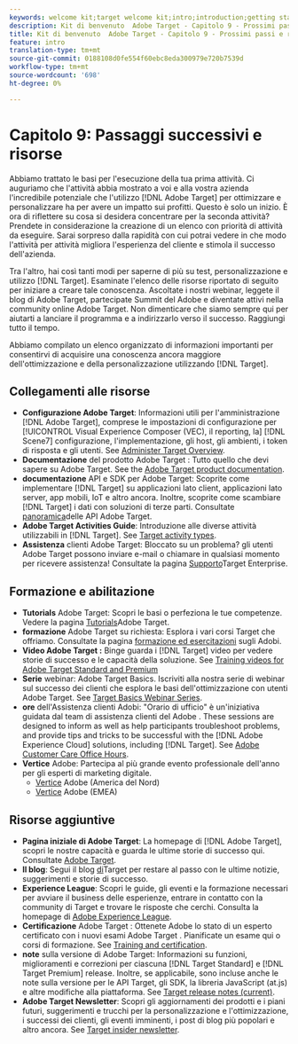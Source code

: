 ```yaml
---
keywords: welcome kit;target welcome kit;intro;introduction;getting started
description: Kit di benvenuto  Adobe Target - Capitolo 9 - Prossimi passi e risorse
title: Kit di benvenuto  Adobe Target - Capitolo 9 - Prossimi passi e risorse
feature: intro
translation-type: tm+mt
source-git-commit: 0188108d0fe554f60ebc8eda300979e720b7539d
workflow-type: tm+mt
source-wordcount: '698'
ht-degree: 0%

---
```



# Capitolo 9: Passaggi successivi e risorse

Abbiamo trattato le basi per l&#39;esecuzione della tua prima attività. Ci auguriamo che l&#39;attività abbia mostrato a voi e alla vostra azienda l&#39;incredibile potenziale che l&#39;utilizzo [!DNL Adobe Target] per ottimizzare e personalizzare ha per avere un impatto sui profitti. Questo è solo un inizio. È ora di riflettere su cosa si desidera concentrare per la seconda attività? Prendete in considerazione la creazione di un elenco con priorità di attività da eseguire. Sarai sorpreso dalla rapidità con cui potrai vedere in che modo l&#39;attività per attività migliora l&#39;esperienza del cliente e stimola il successo dell&#39;azienda.

Tra l&#39;altro, hai così tanti modi per saperne di più su test, personalizzazione e utilizzo [!DNL Target]. Esaminate l&#39;elenco delle risorse riportato di seguito per iniziare a creare tale conoscenza. Ascoltate i nostri webinar, leggete il  blog di Adobe Target, partecipate  Summit del Adobe e diventate attivi nella community online  Adobe Target. Non dimenticare che siamo sempre qui per aiutarti a lanciare il programma e a indirizzarlo verso il successo. Raggiungi tutto il tempo.

Abbiamo compilato un elenco organizzato di informazioni importanti per consentirvi di acquisire una conoscenza ancora maggiore dell&#39;ottimizzazione e della personalizzazione utilizzando [!DNL Target].

## Collegamenti alle risorse

* **Configurazione  Adobe Target**: Informazioni utili per l&#39;amministrazione [!DNL Adobe Target], comprese le impostazioni di configurazione per [!UICONTROL Visual Experience Composer (VEC), il reporting, la] [!DNL Scene7] configurazione, l&#39;implementazione, gli host, gli ambienti, i token di risposta e gli utenti. See [Administer Target Overview](/help/administrating-target/administrating-target.md).
* **Documentazione** del prodotto Adobe Target : Tutto quello che devi sapere su  Adobe Target. See the [Adobe Target product documentation](https://docs.adobe.com/content/help/en/target/using/target-home.html).
* **documentazione** API e SDK per Adobe Target: Scoprite come implementare [!DNL Target] su applicazioni lato client, applicazioni lato server, app mobili, IoT e altro ancora. Inoltre, scoprite come scambiare [!DNL Target] i dati con soluzioni di terze parti. Consultate [panoramica](/help/api/api-overview.md)delle API Adobe Target.
* **Adobe Target Activities Guide**: Introduzione alle diverse attività utilizzabili in [!DNL Target]. See [Target activity types](/help/c-activities/target-activities-guide.md).
* **Assistenza** clienti Adobe Target: Bloccato su un problema?  gli utenti Adobe Target possono inviare e-mail o chiamare in qualsiasi momento per ricevere assistenza! Consultate la pagina [Supporto](https://helpx.adobe.com/contact/enterprise-support.ec.html#target)Target Enterprise.

## Formazione e abilitazione

* **Tutorials** Adobe Target: Scopri le basi o perfeziona le tue competenze. Vedere la pagina [Tutorials](https://docs.adobe.com/content/help/en/target-learn/tutorials/overview.html)Adobe Target.
* **formazione** Adobe Target su richiesta: Esplora i vari corsi Target che offriamo. Consultate la pagina [formazione ed esercitazioni](https://helpx.adobe.com/learning.html?promoid=KAUDK) sugli Adobi.
* **Video Adobe Target :** Binge guarda i [!DNL Target] video per vedere storie di successo e le capacità della soluzione. See [Training videos for Adobe Target Standard and Premium](/help/c-intro/target-standard-premium-training-videos.md)
* **Serie** webinar:  Adobe Target Basics. Iscriviti alla nostra serie di webinar sul successo dei clienti che esplora le basi dell&#39;ottimizzazione con  utenti Adobe Target. See [Target Basics Webinar Series](/help/cmp-resources-and-contact-information.md#concept_11902FAC95C64479AABE020557A7EEE4).
* **ore** dell&#39;Assistenza clienti Adobi: &quot;Orario di ufficio&quot; è un&#39;iniziativa guidata dal team di assistenza clienti del Adobe . These sessions are designed to inform as well as help participants troubleshoot problems, and provide tips and tricks to be successful with the [!DNL Adobe Experience Cloud] solutions, including [!DNL Target]. See [Adobe Customer Care Office Hours](/help/cmp-resources-and-contact-information.md#concept_58EA30379D3B48C4848BA2A8C464A5B7).
* **Vertice** Adobe: Partecipa al più grande evento professionale dell&#39;anno per gli esperti di marketing digitale.
   * [Vertice](https://summit.adobe.com/na/) Adobe  (America del Nord)
   * [Vertice](http://summit-emea.adobe.com/emea/) Adobe  (EMEA)

## Risorse aggiuntive

* **Pagina iniziale di  Adobe Target**: La homepage di [!DNL Adobe Target], scopri le nostre capacità e guarda le ultime storie di successo qui. Consultate [Adobe Target](https://www.adobe.com/it/marketing/target.html).
* **Il blog**: Segui il blog [di](https://blog.adobe.com/en/2020/07/29/adobe-target-announces-enhanced-analytics-measurement-for-ai-powered-testing-and-personalization.html#gs.di9df5)Target per restare al passo con le ultime notizie, suggerimenti e storie di successo.
* **Experience League**: Scopri le guide, gli eventi e la formazione necessari per avviare il business delle esperienze, entrare in contatto con la community di Target e trovare le risposte che cerchi. Consulta la homepage di [Adobe Experience League](https://experienceleague.adobe.com/#home).
* **Certificazione** Adobe Target : Ottenete  Adobe lo stato di un esperto certificato con i nuovi esami Adobe Target . Pianificate un esame qui o corsi di formazione. See [Training and certification](/help/c-intro/training-and-certification.md).
* **note** sulla versione di Adobe Target: Informazioni su funzioni, miglioramenti e correzioni per ciascuna [!DNL Target Standard] e [!DNL Target Premium] release. Inoltre, se applicabile, sono incluse anche le note sulla versione per le API Target, gli SDK, la libreria JavaScript (at.js) e altre modifiche alla piattaforma. See [Target release notes (current)](/help/r-release-notes/release-notes.md).
* **Adobe Target Newsletter**: Scopri gli aggiornamenti dei prodotti e i piani futuri, suggerimenti e trucchi per la personalizzazione e l&#39;ottimizzazione, i successi dei clienti, gli eventi imminenti, i post di blog più popolari e altro ancora. See [Target insider newsletter](/help/r-release-notes/target-insider-newsletter.md).


